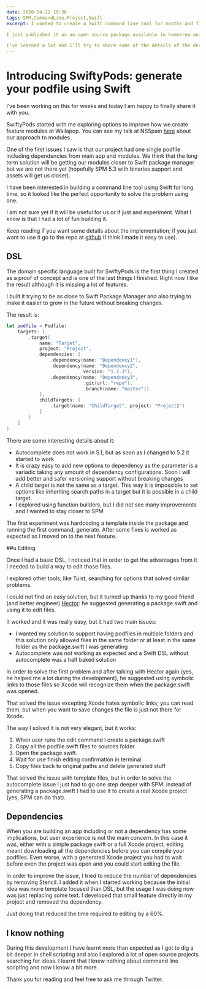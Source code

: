 ```yaml
---
date: 2020-04-22 19:36
tags: SPM,CommandLine,Project,Swift
excerpt: I wanted to create a Swift command line tool for months and finally I found the need.

I just published it as an open source package available in homebrew and mint , a tool to generate using a Swift DSL your CocoaPods podfiles. 

I’ve learned a lot and I’ll try to share some of the details of the development process.
---
```

# Introducing SwiftyPods: generate your podfile using Swift 

I’ve been working on this for weeks and today I am happy to finally share it with you.

SwiftyPods started with me exploring options to improve how we create feature modules at Wallapop. You can see my talk at NSSpain [here](https://vimeo.com/showcase/6319394/video/362160599) about our approach to modules.

One of the first issues I saw is that our project had one single podfile including dependencies from main app and modules. We think that the long term solution will be getting our modules closer to Swift package manager but we are not there yet (hopefully SPM 5.3 with binaries support and assets will get us closer). 

I have been interested in building a command line tool using Swift for long time, so it looked like the perfect opportunity to solve the problem using one.

I am not sure yet if it will be useful for us or if just and experiment. What I know is that I had a lot of fun building it.

Keep reading if you want some details about the implementation; if you just want to use it go to the repo at [github](https://github.com/bitomule/SwiftyPods/blob/master/README.md) (I think I made it easy to use).

## DSL

The domain specific language built for SwiftyPods is the first thing I created as a proof of concept and is one of the last things I finished. Right now I like the result although it is missing a lot of features.

I built it trying to be as close to Swift Package Manager and also trying to make it easier to grow in the future without breaking changes.

The result is:

```swift
let podfile = Podfile(
    targets: [
        .target(
            name: "Target",
            project: "Project",
            dependencies: [
                .dependency(name: "Dependency1"),
                .dependency(name: "Dependency2",
                            version: "1.2.3"),
                .dependency(name: "Dependency3",
                            .git(url: "repo"),
                            .branch(name: "master"))
            ],
            childTargets: [
                .target(name: "ChildTarget", project: "Project2")
            ]
        )
    ]
)
```

There are some interesting details about it:

* Autocomplete does not work in 5.1, but as soon as I changed to 5.2 it started to work
* It is crazy easy to add new options to dependency as the parameter is a variadic taking any amount of dependency configurations. Soon I will add better and safer versioning support without breaking changes
* A child target is not the same as a target. This way it is impossible to set options like inheriting search paths in a target but it is possible in a child target.
* I explored using function builders, but I did not see many improvements and I wanted to stay closer to SPM

The first experiment was hardcoding a template inside the package and running the first command, generate. After some fixes is worked as expected so I moved on to the next feature.

##u Editing

Once I had a basic DSL, I noticed that in order to get the advantages from it I needed to build a way to edit those files. 

I explored other tools, like Tuist, searching for options that solved similar problems. 

I could not find an easy solution, but it turned up thanks to my good friend (and better engineer) [Hector](https://github.com/hectr): he suggested generating a package.swift and using it to edit files.

It worked and it was really easy, but it had two main issues:

- I wanted my solution to support having podfiles in multiple folders and this solution only allowed files in the same folder or at least in the same folder as the package.swift I was generating
- Autocomplete was not working as expected and a Swift DSL without autocomplete was a half baked solution 

In order to solve the first problem and after talking with Hector again (yes, he helped me a lot during the development), he suggested using symbolic links to those files so Xcode will recognize them when the package.swift was opened. 

That solved the issue excepting Xcode hates symbolic links; you can read them, but when you want to save changes the file is just not there for Xcode.

The way I solved it is not very elegant, but it works: 

1. When user runs the edit command I create a package.swift
2. Copy all the podfile.swift files to sources folder
3. Open the package.swift. 
4. Wait for use finish editing confirmation in terminal
5. Copy files back to original paths and delete generated stuff

That solved the issue with template files, but in order to solve the autocomplete issue I just had to go one step deeper with SPM: instead of generating a package.swift I had to use it to create a real Xcode project (yes, SPM can do that).

## Dependencies

When you are building an app including or not a dependency has some implications, but user experience is not the main concern. In this case it was, either with a simple package.swift or a full Xcode project, editing meant downloading all the dependencies before you can compile your podfiles. Even worse, with a generated Xcode project you had to wait before even the project was open and you could start editing the file. 

In order to improve the issue, I tried to reduce the number of dependencies by removing Stencil. I added it when I started working because the initial idea was more template focused than DSL, but the usage I was doing now was just replacing some text. I developed that small feature directly in my project and removed the dependency.

Just doing that reduced the time required to editing by a 60%.

## I know nothing

During this development I have learnt more than expected as I got to dig a bit deeper in shell scripting and also I explored a lot of open source projects searching for ideas. I learnt that I knew nothing about command line scripting and now I know a bit more.

Thank you for reading and feel free to ask me through Twitter.